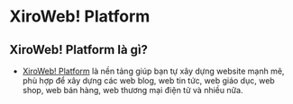 XiroWeb! Platform
====================


XiroWeb! Platform là gì?
---------------------
* [XiroWeb! Platform](https://www.xiroweb.com) là nền tảng giúp bạn tự xây dựng website mạnh mẽ, phù hợp để xây dựng các web blog, web tin tức, web giáo dục, web shop, web bán hàng, web thương mại điện tử và nhiều nữa.
